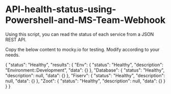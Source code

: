 # API-health-status-using-Powershell-and-MS-Team-Webhook
Using this script, you can read the status of each service from a JSON REST API.

Copy the below content to mocky.io for testing. Modify according to your needs.

{
  "status": "Healthy",
  "results": {
    "Env": {
      "status": "Healthy",
      "description": "Environment::Development",
      "data": {}
    },
    "Database": {
      "status": "Healthy",
      "description": null,
      "data": {}
    },
    "Fiserv": {
      "status": "Healthy",
      "description": null,
      "data": {}
    },
    "Zoot": {
      "status": "Healthy",
      "description": null,
      "data": {}
    }
  }
}

